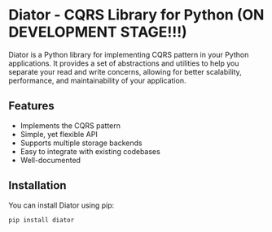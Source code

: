 # Diator - CQRS Library for Python (ON DEVELOPMENT STAGE!!!)

Diator is a Python library for implementing CQRS pattern in your Python applications. It provides a set of abstractions and utilities to help you separate your read and write concerns, allowing for better scalability, performance, and maintainability of your application.

## Features

- Implements the CQRS pattern
- Simple, yet flexible API
- Supports multiple storage backends
- Easy to integrate with existing codebases
- Well-documented

## Installation

You can install Diator using pip:

```bash
pip install diator
```
